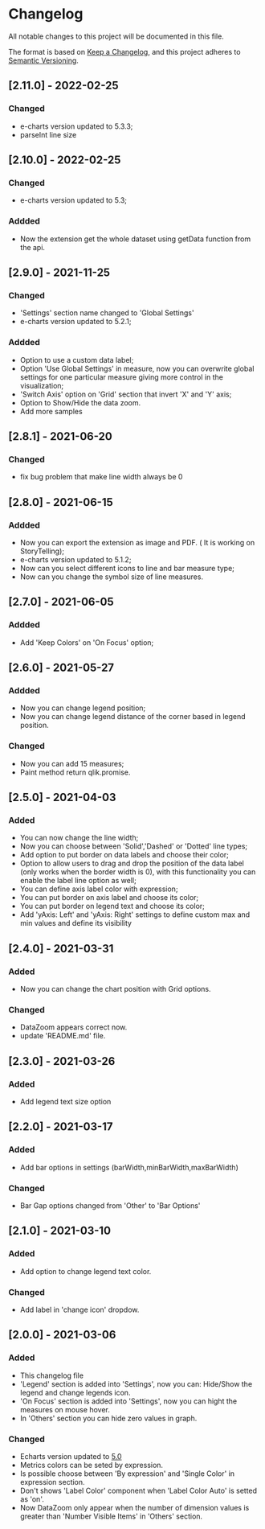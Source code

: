 # Changelog

All notable changes to this project will be documented in this file.

The format is based on [Keep a Changelog](https://keepachangelog.com/en/1.0.0/),
and this project adheres to [Semantic Versioning](https://semver.org/spec/v2.0.0.html).





## [2.11.0] - 2022-02-25

### Changed

- e-charts version updated to 5.3.3;
- parseInt line size

## [2.10.0] - 2022-02-25

### Changed

- e-charts version updated to 5.3;

### Addded

- Now the extension get the whole dataset using getData function from the api.

## [2.9.0] - 2021-11-25

### Changed

- 'Settings' section name changed to 'Global Settings'
- e-charts version updated to 5.2.1;

### Addded

- Option to use a custom data label;
- Option 'Use Global Settings' in measure, now you can overwrite global settings for one particular measure giving more control in the visualization;
- 'Switch Axis' option on 'Grid' section that invert 'X' and 'Y' axis;
- Option to Show/Hide the data zoom.
- Add more samples


## [2.8.1] - 2021-06-20

### Changed

- fix bug problem that make line width always be 0

## [2.8.0] - 2021-06-15

### Addded

- Now you can export the extension as image and PDF. ( It is working on StoryTelling);
- e-charts version updated to 5.1.2;
- Now can you select different icons to line and bar measure type;
- Now can you change the symbol size of line measures.


## [2.7.0] - 2021-06-05

### Addded

- Add 'Keep Colors' on 'On Focus' option;



## [2.6.0] - 2021-05-27

### Addded

- Now you can change legend position;
- Now you can change legend distance of the corner based in legend position.

### Changed

- Now you can add 15 measures;
- Paint method return qlik.promise.

## [2.5.0] - 2021-04-03

### Added

- You can now change the line width;
- Now you can choose between 'Solid','Dashed' or 'Dotted' line types;
- Add option to put border on data labels and choose their color;
- Option to allow users to drag and drop the position of the data label (only works when the border width is 0), with this functionality you can enable the label line option as well;
- You can define axis label color with expression;
- You can put border on axis label and choose its color;
- You can put border on legend text and choose its color;
- Add 'yAxis: Left' and 'yAxis: Right' settings to define custom max and min values and define its visibility

## [2.4.0] - 2021-03-31

### Added

- Now you can change the chart position with Grid options. 

### Changed

- DataZoom appears correct now.
- update 'README.md' file.

## [2.3.0] - 2021-03-26

### Added

- Add legend text size option

## [2.2.0] - 2021-03-17

### Added

- Add bar options in settings (barWidth,minBarWidth,maxBarWidth)

### Changed

- Bar Gap options changed from 'Other' to 'Bar Options'

## [2.1.0] - 2021-03-10

### Added

- Add option to change legend text color.

### Changed

- Add label in 'change icon' dropdow.


## [2.0.0] - 2021-03-06

### Added

- This changelog file
- 'Legend' section is added into 'Settings', now you can: Hide/Show the legend and  change legends icon.
- 'On Focus' section is added into 'Settings', now you can hight the measures on mouse hover.
- In 'Others' section you can hide zero values in graph.

### Changed

- Echarts version updated to [5.0](https://echarts.apache.org/en/tutorial.html#New%20features%20in%20ECharts%205)
- Metrics colors can be seted by expression.
- Is possible choose between 'By expression' and 'Single Color' in expression section.
- Don't shows 'Label Color' component when 'Label Color Auto' is setted as 'on'.
- Now DataZoom only appear when the number of dimension values is greater than 'Number Visible Items' in 'Others' section.
